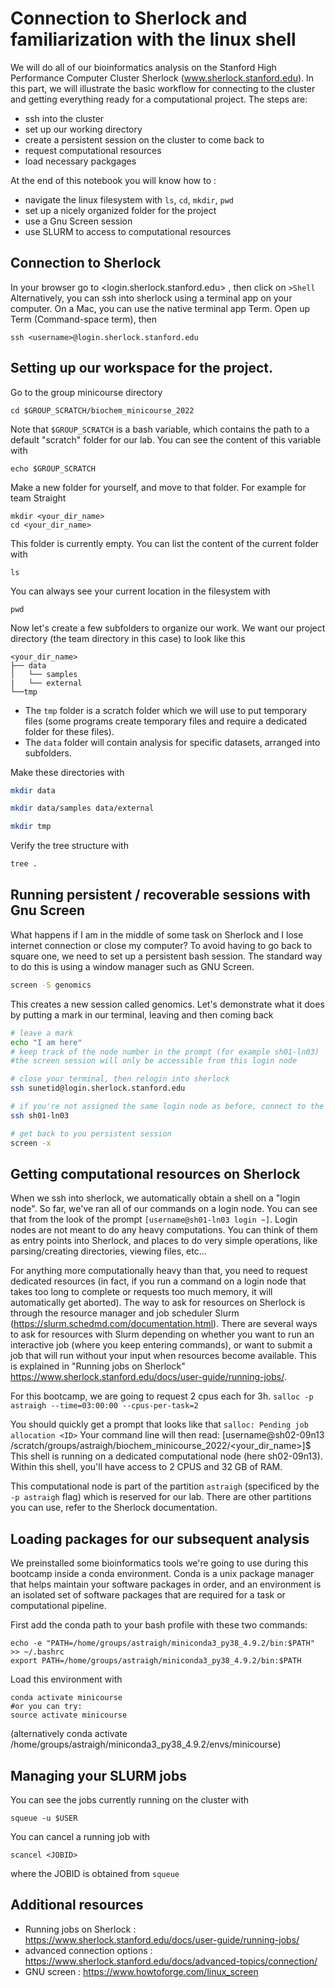 # Connection to Sherlock and familiarization with the linux shell 

We will do all of our bioinformatics analysis on the Stanford High Performance Computer Cluster Sherlock (www.sherlock.stanford.edu). In this part, we will illustrate the basic workflow for connecting to the cluster and getting everything ready for a computational project. The steps are:
- ssh into the cluster
- set up our working directory
- create a persistent session on the cluster to come back to 
- request computational resources
- load necessary packgages


At the end of this notebook you will know how to :
- navigate the linux filesystem with `ls`, `cd`, `mkdir`, `pwd`
- set up a nicely organized folder for the project
- use a Gnu Screen session
- use SLURM to access to computational resources


## Connection to Sherlock
In your browser go to <login.sherlock.stanford.edu> , then click on `>Shell`
Alternatively, you can ssh into sherlock using a terminal app on your computer. On a Mac, you can use the native terminal app Term. Open up Term (Command-space term), then
```
ssh <username>@login.sherlock.stanford.edu
```


## Setting up our workspace for the project.
Go to the group minicourse directory
```
cd $GROUP_SCRATCH/biochem_minicourse_2022
```
Note that `$GROUP_SCRATCH` is a bash variable, which contains the path to a default "scratch" folder for our lab. You can see the content of this variable with
```
echo $GROUP_SCRATCH
```

Make a new folder for yourself, and move to that folder. For example for team Straight
```
mkdir <your_dir_name>
cd <your_dir_name>
```

This folder is currently empty. You can list the content of the current folder with 
```
ls 
```

You can always see your current location in the filesystem with  
```
pwd
```

Now let's create a few subfolders to organize our work. We want our project directory (the team directory in this case) to look like this
```text
<your_dir_name>
├── data
│   └── samples
|   └── external
└──tmp
```

- The `tmp` folder is a scratch folder which we will use to put temporary files (some programs create temporary files and require a dedicated folder for these files).
- The `data` folder will contain analysis for specific datasets, arranged into subfolders.

Make these directories with 
```bash
mkdir data

mkdir data/samples data/external

mkdir tmp
```
Verify the tree structure with 
```bash
tree .
```

## Running persistent / recoverable sessions with Gnu Screen

What happens if I am in the middle of some task on Sherlock and I lose internet connection or close my computer? To avoid having to go back to square one, we need to set up a persistent bash session. The standard way to do this is using a window manager such as GNU Screen.

```bash
screen -S genomics
```

This creates a new session called genomics. Let's demonstrate what it does by putting a mark in our terminal, leaving and then coming back

```bash
# leave a mark
echo "I am here"
# keep track of the node number in the prompt (for example sh01-ln03)
#the screen session will only be accessible from this login node

# close your terminal, then relogin into sherlock
ssh sunetid@login.sherlock.stanford.edu

# if you're not assigned the same login node as before, connect to the original one. If it's the same skip this step
ssh sh01-ln03

# get back to you persistent session
screen -x
```

## Getting computational resources on Sherlock

When we ssh into sherlock, we automatically obtain a shell on a "login node". So far, we've ran all of our commands on a login node. You can see that from the look of the prompt `[username@sh01-ln03 login ~]`. Login nodes are not meant to do any heavy computations. You can think of them as entry points into Sherlock, and places to do very simple operations, like parsing/creating directories, viewing files, etc...  

For anything more computationally heavy than that, you need to request dedicated resources (in fact, if you run a command on a login node that takes too long to complete or requests too much memory, it will automatically get aborted). The way to ask for resources on Sherlock is through the resource manager and job scheduler Slurm (https://slurm.schedmd.com/documentation.html). There are several ways to ask for resources with Slurm depending on whether you want to run an interactive job (where you keep entering commands), or want to submit a job that will run without your input when resources become available. This is explained in "Running jobs on Sherlock" <https://www.sherlock.stanford.edu/docs/user-guide/running-jobs/>.

For this bootcamp, we are going to request 2 cpus each for 3h. 
`salloc -p astraigh --time=03:00:00 --cpus-per-task=2`

You should quickly get a prompt that looks like that `salloc: Pending job allocation <ID>` 
Your command line will then read: [username@sh02-09n13 /scratch/groups/astraigh/biochem_minicourse_2022/<your_dir_name>]$
This shell is running on a dedicated computational node (here sh02-09n13). Within this shell, you'll have access to 2 CPUS and 32 GB of RAM.

This computational node is part of the partition `astraigh` (specificed by the `-p astraigh` flag) which is reserved for our lab. There are other partitions you can use, refer to the Sherlock documentation.

## Loading packages for our subsequent analysis

We preinstalled some bioinformatics tools we're going to use during this bootcamp inside a conda environment. Conda is a unix package manager that helps maintain your software packages in order, and an environment is an isolated set of software packages that are required for a task or computational pipeline.

First add the conda path to your bash profile with these two commands:

```
echo -e "PATH=/home/groups/astraigh/miniconda3_py38_4.9.2/bin:$PATH" >> ~/.bashrc
export PATH=/home/groups/astraigh/miniconda3_py38_4.9.2/bin:$PATH
```

Load this environment with
```
conda activate minicourse
#or you can try:
source activate minicourse
```
(alternatively conda activate /home/groups/astraigh/miniconda3_py38_4.9.2/envs/minicourse)

## Managing your SLURM jobs

You can see the jobs currently running on the cluster with 
```
squeue -u $USER
```

You can cancel a running job with 
```
scancel <JOBID>
```
where the JOBID is obtained from `squeue`

## Additional resources

- Running jobs on Sherlock : https://www.sherlock.stanford.edu/docs/user-guide/running-jobs/
- advanced connection options : https://www.sherlock.stanford.edu/docs/advanced-topics/connection/
- GNU screen : https://www.howtoforge.com/linux_screen
